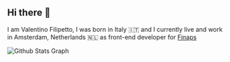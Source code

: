 ## Hi there 👋

I am Valentino Filipetto, I was born in Italy :it: and I currently live and work in Amsterdam, Netherlands 🇳🇱 as front-end developer for [Finaps](https://finaps.nl/)


![ Github Stats Graph](https://github-profile-summary-cards.vercel.app/api/cards/profile-details?username=ValentinoFilipetto&theme=radical&hide_border=true)





<!--
**ValentinoFilipetto/ValentinoFilipetto** is a ✨ _special_ ✨ repository because its `README.md` (this file) appears on your GitHub profile.

Here are some ideas to get you started:

- 🔭 I’m currently working on ...
- 🌱 I’m currently learning ...
- 👯 I’m looking to collaborate on ...
- 🤔 I’m looking for help with ...
- 💬 Ask me about ...
- 📫 How to reach me: ...
- 😄 Pronouns: ...
- ⚡ Fun fact: ...
-->
